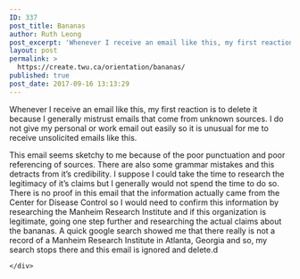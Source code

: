 ```yaml
---
ID: 337
post_title: Bananas
author: Ruth Leong
post_excerpt: 'Whenever I receive an email like this, my first reaction is to delete it because I generally mistrust emails that come from unknown sources. I do not give my personal or work email out easily so it is unusual for me to receive unsolicited emails like this. This email seems sketchy to me because of [&hellip;]'
layout: post
permalink: >
  https://create.twu.ca/orientation/bananas/
published: true
post_date: 2017-09-16 13:13:29
---
```

<p>Whenever I receive an email like this, my first reaction is to delete it because I generally mistrust emails that come from unknown sources. I do not give my personal or work email out easily so it is unusual for me to receive unsolicited emails like this.</p>
<p>This email seems sketchy to me because of the poor punctuation and poor referencing of sources. There are also some grammar mistakes and this detracts from it&#8217;s credibility. I suppose I could take the time to research the legitimacy of it&#8217;s claims but I generally would not spend the time to do so. There is no proof in this email that the information actually came from the Center for Disease Control so I would need to confirm this information by researching the Manheim Research Institute and if this organization is legitimate, going one step further and researching the actual claims about the bananas. A quick google search showed me that there really is not a record of a Manheim Research Institute in Atlanta, Georgia and so, my search stops there and this email is ignored and delete.d</p>
<div id="themify_builder_content-74" data-postid="74" class="themify_builder_content themify_builder_content-74 themify_builder themify_builder_front">

	</div>
<!-- /themify_builder_content -->